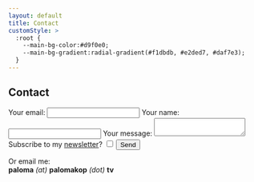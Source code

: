 ```yaml
---
layout: default
title: Contact
customStyle: >
  :root {
    --main-bg-color:#d9f0e0;
    --main-bg-gradient:radial-gradient(#f1dbdb, #e2ded7, #daf7e3);
  }
---
```


## Contact

<form
  name="contact"
  method="POST"
  action="/contact/submitted"
  netlify-honeypot="email-address"
  netlify
  >
  <div style="display:none;">
    <label>
      Don't fill this out if you are a person:
      <input type="email" name="email-address">
    </label>
  </div>
  <label>
    Your email:
    <input type="email" name="email" required>
  </label>
  <label>
    Your name:
    <input type="text" name="name" required>
  </label>
  <label>
    Your message:
    <textarea name="message" required></textarea>
  </label>
  <label>
    Subscribe to my <a href="/newsletter/">newsletter</a>?
    <input type="checkbox" name="mailing-list">
  </label>
  <button type="submit">Send</button>
</form>

Or email me:  
**paloma** *(at)* **palomakop** *(dot)* **tv**
